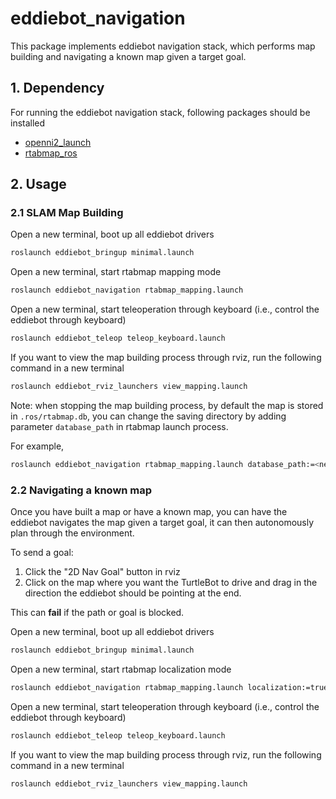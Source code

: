 # eddiebot_navigation

This package implements eddiebot navigation stack, which performs map building and navigating a known map given a target goal.



## 1. Dependency

For running the eddiebot navigation stack, following packages should be installed

- [openni2_launch](http://wiki.ros.org/openni2_launch)
- [rtabmap_ros](http://wiki.ros.org/rtabmap_ros)



## 2. Usage

### 2.1 SLAM Map Building

Open a new terminal, boot up all eddiebot drivers

```bash
roslaunch eddiebot_bringup minimal.launch
```

Open a new terminal, start rtabmap mapping mode

```bash
roslaunch eddiebot_navigation rtabmap_mapping.launch
```

Open a new terminal, start teleoperation through keyboard (i.e., control the eddiebot through keyboard)

```bash
roslaunch eddiebot_teleop teleop_keyboard.launch
```

If you want to view the map building process through rviz, run the following command in a new terminal

```bash
roslaunch eddiebot_rviz_launchers view_mapping.launch
```



Note: when stopping the map building process, by default the map is stored in `.ros/rtabmap.db`, you can change the saving directory by adding parameter `database_path` in rtabmap launch process. 

For example,

```bash
roslaunch eddiebot_navigation rtabmap_mapping.launch database_path:=<new_path>
```







### 2.2 Navigating a known map

Once you have built a map or have a known map, you can have the eddiebot navigates the map given a target goal, it can then autonomously plan through the environment. 

To send a goal: 

1. Click the "2D Nav Goal" button in rviz
2. Click on the map where you want the TurtleBot to drive and drag in the direction the eddiebot should be pointing at the end. 

This can **fail** if the path or goal is blocked. 



Open a new terminal, boot up all eddiebot drivers

```bash
roslaunch eddiebot_bringup minimal.launch
```

Open a new terminal, start rtabmap localization mode

```bash
roslaunch eddiebot_navigation rtabmap_mapping.launch localization:=true
```

Open a new terminal, start teleoperation through keyboard (i.e., control the eddiebot through keyboard)

```bash
roslaunch eddiebot_teleop teleop_keyboard.launch 
```

If you want to view the map building process through rviz, run the following command in a new terminal

```bash
roslaunch eddiebot_rviz_launchers view_mapping.launch
```

